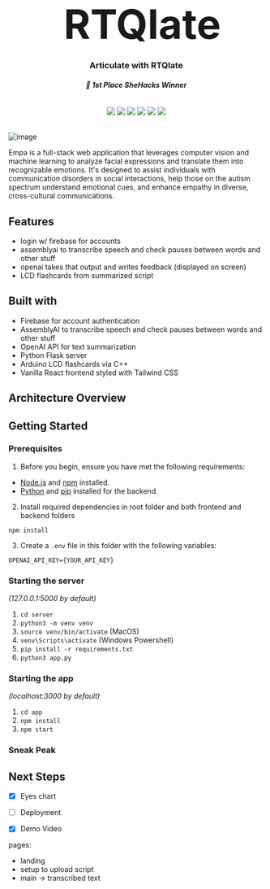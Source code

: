<div align="center">
    <div id="user-content-toc">
      <ul>
          <summary><h1 style="display: inline-block; margin-bottom:0px; font-size:60pt;">RTQlate</h1></summary>
      </ul>
    </div>
    <h3>Articulate with RTQlate</h3>
    <h4><i>🏅 1st Place SheHacks Winner</i></h4>
   <br>
    <img src="https://img.shields.io/badge/python-3670A0?style=for-the-badge&logo=python&logoColor=ffdd54"/>
    <img src="https://img.shields.io/badge/flask-%23000.svg?style=for-the-badge&logo=flask&logoColor=white"/>
    <img src="https://img.shields.io/badge/JavaScript-F7DF1E?style=for-the-badge&logo=javascript&logoColor=black"/>
    <img src="https://img.shields.io/badge/C++-00599C?style=for-the-badge&logo=C%2B%2B&logoColor=white"/>
    <img src="https://img.shields.io/badge/JavaScript-323330?style=for-the-badge&logo=javascript&logoColor=F7DF1E"/>
    <img src="https://img.shields.io/badge/tailwindcss-%2338B2AC.svg?style=for-the-badge&logo=tailwind-css&logoColor=white"/>
    <br><br>
</div>

![image](https://github.com/roskzhu/Empa/assets/110139243/69dcafa4-f4e0-404b-be2d-c92247d32c6c)

Empa is a full-stack web application that leverages computer vision and machine learning to analyze facial expressions and translate them into recognizable emotions. It's designed to assist individuals with communication disorders in social interactions, help those on the autism spectrum understand emotional cues, and enhance empathy in diverse, cross-cultural communications.

## Features
- login w/ firebase for accounts
- assemblyai to transcribe speech and check pauses between words and other stuff
- openai takes that output and writes feedback (displayed on screen)
- LCD flashcards from summarized script

## Built with
- Firebase for account authentication
- AssemblyAI to transcribe speech and check pauses between words and other stuff
- OpenAI API for text summarization
- Python Flask server
- Arduino LCD flashcards via C++
- Vanilla React frontend styled with Tailwind CSS
  

## Architecture Overview


## Getting Started

### Prerequisites
1. Before you begin, ensure you have met the following requirements:
- [Node.js](https://nodejs.org/) and [npm](https://www.npmjs.com/) installed.
- [Python](https://www.python.org/) and [pip](https://pip.pypa.io/en/stable/) installed for the backend.

2. Install required dependencies in root folder and both frontend and backend folders
```
npm install
```

3. Create a `.env` file in this folder with the following variables:
```
OPENAI_API_KEY={YOUR_API_KEY}
```

### Starting the server

_(127.0.0.1:5000 by default)_

1. `cd server`
2. `python3 -m venv venv`
3. `source venv/bin/activate` (MacOS)
4. `venv\Scripts\activate` (Windows Powershell)
5. `pip install -r requirements.txt`
6. `python3 app.py`

### Starting the app

_(localhost:3000 by default)_

1. `cd app`
2. `npm install`
3. `npm start`



### Sneak Peak


## Next Steps
- [X] Eyes chart
- [ ] Deployment
- [X] Demo Video



pages: 
- landing
- setup to upload script
- main -> transcribed text
